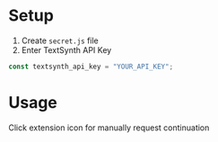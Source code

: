 # Setup
1. Create `secret.js` file
2. Enter TextSynth API Key
```javascript
const textsynth_api_key = "YOUR_API_KEY";
```

# Usage
Click extension icon for manually request continuation